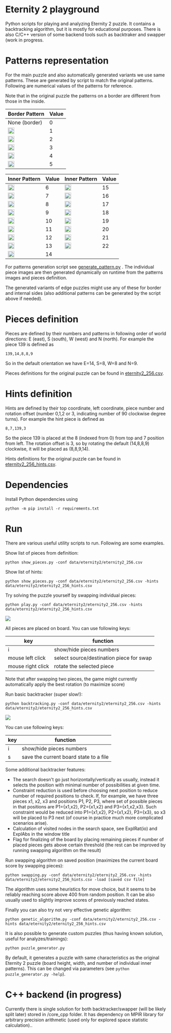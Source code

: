 # Eternity 2 playground

Python scripts for playing and analyzing Eternity 2 puzzle. It contains a backtracking algorithm, but it is mostly for educational purposes. There is also C/C++ version of some backend tools such as backtraker and swapper (work in progress.

# Patterns representation
For the main puzzle and also automatically generated variants we use same patterns. These are generated by script to match the original patterns. Following are numerical values of the patterns for reference.

Note that in the original puzzle the patterns on a border are different from those in the inside.


|  Border Pattern | Value   |
| ----------- | ----------- |
| None (border) |0 | 
| <img src="./data/patterns/pattern1.png" height=20> |1 | 
| <img src="./data/patterns/pattern2.png" height=20> |2 | 
| <img src="./data/patterns/pattern3.png" height=20> |3 | 
| <img src="./data/patterns/pattern4.png" height=20> |4 | 
| <img src="./data/patterns/pattern5.png" height=20> |5 |


|  Inner Pattern | Value    | Inner Pattern | Value      |
| ----------- | ----------- | ----------- | ----------- |
| <img src="./data/patterns/pattern6.png" height=20> |6 | <img src="./data/patterns/pattern15.png" height=20> |15 | 
| <img src="./data/patterns/pattern7.png" height=20> |7 | <img src="./data/patterns/pattern16.png" height=20> |16 | 
| <img src="./data/patterns/pattern8.png" height=20> |8 | <img src="./data/patterns/pattern17.png" height=20> |17 | 
| <img src="./data/patterns/pattern9.png" height=20> |9 | <img src="./data/patterns/pattern18.png" height=20> |18 | 
| <img src="./data/patterns/pattern10.png" height=20> |10 | <img src="./data/patterns/pattern19.png" height=20> |19 | 
| <img src="./data/patterns/pattern11.png" height=20> |11 | <img src="./data/patterns/pattern20.png" height=20> |20 | 
| <img src="./data/patterns/pattern12.png" height=20> |12 | <img src="./data/patterns/pattern21.png" height=20> |21 | 
| <img src="./data/patterns/pattern13.png" height=20> |13 | <img src="./data/patterns/pattern22.png" height=20> |22 | 
| <img src="./data/patterns/pattern14.png" height=20> |14 |   | 

For patterns generation script see [generate_pattern.py](data/patterns/generate_pattern.py) . The individual piece images are then generated dynamically on runtime from the patterns images and pieces definition.

The generated variants of edge puzzles might use any of these for border and internal sides (also additional patterns can be generated by the script above if needed).

# Pieces definition

Pieces are defined by their numbers and patterns in following order of world directions: E (east), S (south), W (west) and N (north). For example the piece 139 is defined as 

`139,14,8,8,9`

So in the default orientation we have E=14, S=8, W=8 and N=9.

Pieces definitions for the original puzzle can be found in [eternity2_256.csv](./data/eternity2/eternity2_256.csv).

# Hints definition

Hints are defined by their top coordinate, left coordinate, piece number and rotation offset (number 0,1,2 or 3, indicating number of 90 clockwise degree turns). For example the hint piece is defined as

`8,7,139,3`

So the piece 139 is placed at the 8 (indexed from 0) from top and 7 position from left. The rotation offset is 3, so by rotating the default (14,8,8,9) clockwise, it will be placed as (8,8,9,14).

Hints definitions for the original puzzle can be found in [eternity2_256_hints.csv](./data/eternity2/eternity2_256_hints.csv).

# Dependencies

Install Python dependencies using

`python -m pip install -r requirements.txt`


# Run

There are various useful utility scripts to run. Following are some examples.

Show list of pieces from definition:

`python show_pieces.py -conf data/eternity2/eternity2_256.csv`

Show list of hints:

`python show_pieces.py -conf data/eternity2/eternity2_256.csv -hints data/eternity2/eternity2_256_hints.csv`

Try solving the puzzle yourself by swapping individual pieces:

`python play.py -conf data/eternity2/eternity2_256.csv -hints data/eternity2/eternity2_256_hints.csv`

<img src="./data/preview_play.png">

All pieces are placed on board. You can use following keys:

| key | function |
| --- | --- |
| i | show/hide pieces numbers   |
| mouse left click | select source/destination piece for swap   |
| mouse right click | rotate the selected piece   |

Note that after swapping two pieces, the game might currently automatically apply the best rotation (to maximize score)

Run basic backtracker (super slow!):

`python backtracking.py -conf data/eternity2/eternity2_256.csv -hints data/eternity2/eternity2_256_hints.csv`

<img src="./data/preview_backtracking.png">

You can use following keys:

| key | function |
| --- | --- |
| i | show/hide pieces numbers   |
| s | save the current board state to a file |

Some additional backtracker features:

 - The search doesn't go just horizontally/vertically as usually, instead it selects the position with minimal number of possibilities at given time.
 - Constraint reduction is used before choosing next position to reduce number of required positions to check. If, for example, we have three pieces x1, x2, x3 and positions P1, P2, P3, where set of possible pieces in that positions are P1={x1,x2}, P2={x1,x2} and P3={x1,x2,x3}. Such constraint would be reduced into P1={x1,x2}, P2={x1,x2}, P3={x3}, so x3 will be placed to P3 next (of course in practice much more complicated scenarios arise).
 - Calculation of visited nodes in the search space, see ExplRat(io) and ExplAbs in the window title
 - Flag for finalizing of the board by placing remaining pieces if number of placed pieces gets above certain threshold (the rest can be improved by running swapping algorithm on the result)

Run swapping algorithm on saved position (maximizes the current board score by swapping pieces):

`python swapping.py -conf data/eternity2/eternity2_256.csv -hints data/eternity2/eternity2_256_hints.csv -load [saved csv file]`

The algorithm uses some heuristics for move choice, but it seems to be reliably reaching score above 400 from random position. It can be also usually used to slightly improve scores of previously reached states.

Finally you can also try not very effective genetic algorithm:

`python genetic_algorithm.py -conf data/eternity2/eternity2_256.csv -hints data/eternity2/eternity2_256_hints.csv`

It is also possible to generate custom puzzles (thus having known solution, useful for analyzes/trainings):

`python puzzle_generator.py`

By default, it generates a puzzle with same characteristics as the original Eternity 2 puzzle (board height, width, and number of individual inner patterns). This can be changed via parameters (see `python puzzle_generator.py -help`).

# C++ backend (in progress)

Currently there is single solution for both backtracker/swapper (will be likely split later) stored in /core_cpp folder. It has dependency on MPIR library for arbitrary precision arithmetic (used only for explored space statistic calculation)..